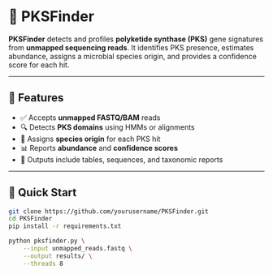 # 🧬 PKSFinder

**PKSFinder** detects and profiles **polyketide synthase (PKS)** gene signatures from **unmapped sequencing reads**. It identifies PKS presence, estimates abundance, assigns a microbial species origin, and provides a confidence score for each hit.

---

## 🔧 Features

- ✅ Accepts **unmapped FASTQ/BAM** reads
- 🔍 Detects **PKS domains** using HMMs or alignments
- 🧬 Assigns **species origin** for each PKS hit
- 📊 Reports **abundance** and **confidence scores**
- 📁 Outputs include tables, sequences, and taxonomic reports

---

## 🚀 Quick Start

```bash
git clone https://github.com/yourusername/PKSFinder.git
cd PKSFinder
pip install -r requirements.txt

python pksfinder.py \
    --input unmapped_reads.fastq \
    --output results/ \
    --threads 8
